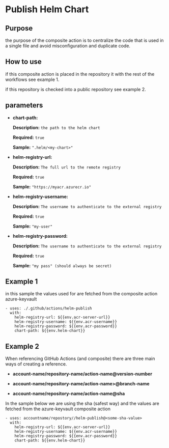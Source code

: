 # Publish Helm Chart 

  

## Purpose

the purpose of the composite action is to centralize the code that is used in a single file and avoid misconfiguration and duplicate code.

  

## How to use

  

if this composite action is placed in the repository it with the rest of the workflows see example 1.

if this repository is checked into a public repository see example 2.

  

## parameters
- **chart-path:** 

    **Description:** ``the path to the helm chart``

    **Required:** ``true``

    **Sample:**  ``".helm/<my-chart>"``
    
- **helm-registry-url:** 

    **Description:** ``The full url to the remote registry``

    **Required:** ``true``

    **Sample:** ``"https://myacr.azurecr.io"``
- **helm-registry-username:**
    
    **Description:** ``The username to authenticate to the external registry``

    **Required:** ``true``

    **Sample:** ``"my-user"``

- **helm-registry-password:**
    
    **Description:** ``The username to authenticate to the external registry``

    **Required:** ``true``

    **Sample:** ``"my pass" (should always be secret)``
  

## Example 1
in this sample the values used for are fetched from the composite action azure-keyvault

    - uses: ./.github/actions/helm-publish
      with:          
        helm-registry-url: ${{env.acr-server-url}}
        helm-registry-username: ${{env.acr-username}}
        helm-registry-password: ${{env.acr-password}}
        chart-path: ${{env.helm-chart}}

## Example 2

When referencing GitHub Actions (and composite) there are three main ways of creating a reference.

-  **account-name/repository-name/action-name@version-number**

-  **account-name/repository-name/action-name>@branch-name**

-  **account-name/repository-name/action-name@sha**

  

In the sample below we are using the sha (safest way) and the values are fetched from the azure-keyvault composite action

  
    - uses: accountname/repostory//helm-publish@<some-sha-value>
      with:          
        helm-registry-url: ${{env.acr-server-url}}
        helm-registry-username: ${{env.acr-username}}
        helm-registry-password: ${{env.acr-password}}
        chart-path: ${{env.helm-chart}}



